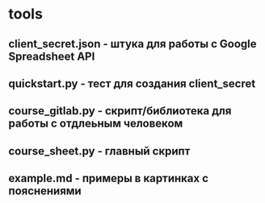 # tools

## client_secret.json - штука для работы с Google Spreadsheet API
## quickstart.py - тест для создания client_secret
## course_gitlab.py - скрипт/библиотека для работы с отдлеьным человеком
## course_sheet.py - главный скрипт
## example.md - примеры в картинках с пояснениями
